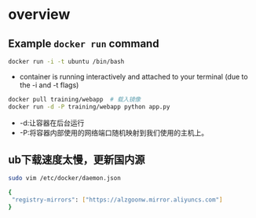 # overview

## Example `docker run` command
```bash
docker run -i -t ubuntu /bin/bash
```
- container is running interactively and attached to your terminal (due to the -i and -t flags)
```bash
docker pull training/webapp  # 载入镜像
docker run -d -P training/webapp python app.py
```
- -d:让容器在后台运行
- -P:将容器内部使用的网络端口随机映射到我们使用的主机上。





## ub下载速度太慢，更新国内源
```bash
sudo vim /etc/docker/daemon.json

{
 "registry-mirrors": ["https://alzgoonw.mirror.aliyuncs.com"] 
}
```
